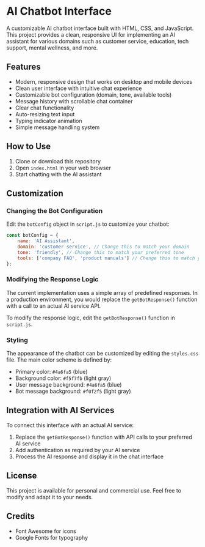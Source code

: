 # AI Chatbot Interface

A customizable AI chatbot interface built with HTML, CSS, and JavaScript. This project provides a clean, responsive UI for implementing an AI assistant for various domains such as customer service, education, tech support, mental wellness, and more.

## Features

- Modern, responsive design that works on desktop and mobile devices
- Clean user interface with intuitive chat experience
- Customizable bot configuration (domain, tone, available tools)
- Message history with scrollable chat container
- Clear chat functionality
- Auto-resizing text input
- Typing indicator animation
- Simple message handling system

## How to Use

1. Clone or download this repository
2. Open `index.html` in your web browser
3. Start chatting with the AI assistant

## Customization

### Changing the Bot Configuration

Edit the `botConfig` object in `script.js` to customize your chatbot:

```javascript
const botConfig = {
    name: 'AI Assistant',
    domain: 'customer service', // Change this to match your domain
    tone: 'friendly', // Change this to match your preferred tone
    tools: ['company FAQ', 'product manuals'] // Change this to match your available tools
};
```

### Modifying the Response Logic

The current implementation uses a simple array of predefined responses. In a production environment, you would replace the `getBotResponse()` function with a call to an actual AI service API.

To modify the response logic, edit the `getBotResponse()` function in `script.js`.

### Styling

The appearance of the chatbot can be customized by editing the `styles.css` file. The main color scheme is defined by:

- Primary color: `#4a6fa5` (blue)
- Background color: `#f5f7fb` (light gray)
- User message background: `#4a6fa5` (blue)
- Bot message background: `#f0f2f5` (light gray)

## Integration with AI Services

To connect this interface with an actual AI service:

1. Replace the `getBotResponse()` function with API calls to your preferred AI service
2. Add authentication as required by your AI service
3. Process the AI response and display it in the chat interface

## License

This project is available for personal and commercial use. Feel free to modify and adapt it to your needs.

## Credits

- Font Awesome for icons
- Google Fonts for typography